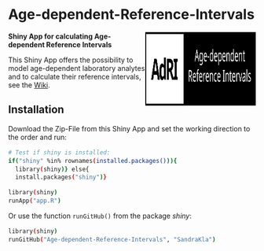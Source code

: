# Age-dependent-Reference-Intervals

<img src="Logo.svg" width="225px" height="150px" align="right"/>

**Shiny App for calculating Age-dependent Reference Intervals**

This Shiny App offers the possibility to model age-dependent laboratory analytes and to calculate their reference intervals, see the [Wiki](https://github.com/SandraKla/Age-dependent-Reference-Intervals/wiki). 

## Installation

Download the Zip-File from this Shiny App and set the working direction to the order and run:

```bash
# Test if shiny is installed:
if("shiny" %in% rownames(installed.packages())){
  library(shiny)} else{
  install.packages("shiny")}
```

```bash
library(shiny)
runApp("app.R")
```
Or use the function ```runGitHub()``` from the package *shiny*:

```bash
library(shiny)
runGitHub("Age-dependent-Reference-Intervals", "SandraKla")
```
